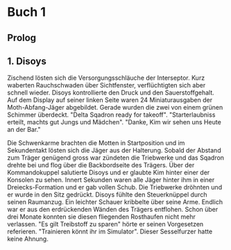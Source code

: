 # Buch 1
## Prolog



## 1. Disoys

Zischend lösten sich die Versorgungsschläuche der Interseptor. Kurz waberten Rauchschwaden über Sichtfenster, verflüchtigten sich aber schnell wieder. Disoys kontrollierte den Druck und den Sauerstoffgehalt. Auf dem Display auf seiner linken Seite waren 24 Miniaturausgaben der Moth-Abfang-Jäger abgebildet. Gerade wurden die zwei von einem grünen Schimmer überdeckt. "Delta Sqadron ready for takeoff". "Starterlaubniss erteilt, machts gut Jungs und Mädchen".
"Danke, Kim wir sehen uns Heute an der Bar."

Die Schwenkarme brachten die Motten in Startposition und im Sekundentakt lösten sich die Jäger aus der Halterung. Sobald der Abstand zum Träger genügend gross war zündeten die Triebwerke und das Sqadron drehte bei und flog über die Backbordseite des Trägers. Über der Kommandokuppel salutierte Disoys und er glaubte Kim hinter einer der Konsolen zu sehen. Innert Sekunden waren alle Jäger hinter ihm in einer Dreiecks-Formation und er gab vollen Schub. Die Triebwerke dröhnten und er wurde in den Sitz gedrückt. Disoys fühlte den Steuerknüppel durch seinen Raumanzug. Ein leichter Schauer kribbelte über seine Arme. Endlich war er aus den erdrückenden Wänden des Trägers entflohen. Schon über drei Monate konnten sie diesen fliegenden Rosthaufen nicht mehr verlassen. "Es gilt Treibstoff zu sparen" hörte er seinen Vorgesetzen referieren. "Trainieren könnt ihr im Simulator". Dieser Sesselfurzer hatte keine Ahnung.
